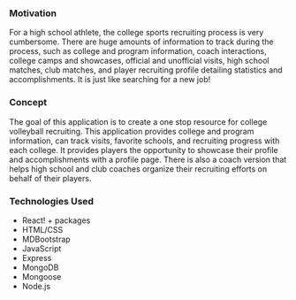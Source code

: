### Motivation
For a high school athlete, the college sports recruiting process is very cumbersome. There are huge amounts of information to track during the process, such as college and program information, coach interactions, college camps and showcases, official and unofficial visits, high school matches, club matches, and player recruiting profile detailing statistics and accomplishments. It is just like searching for a new job!

### Concept
The goal of this application is to create a one stop resource for college volleyball recruiting. This application provides college and program information, can track visits, favorite schools, and recruiting progress with each college. It provides players the opportunity to showcase their profile and accomplishments with a profile page. There is also a coach version that helps high school and club coaches organize their recruiting efforts on behalf of their players.

### Technologies Used
* React! + packages
* HTML/CSS
* MDBootstrap
* JavaScript
* Express
* MongoDB
* Mongoose
* Node.js